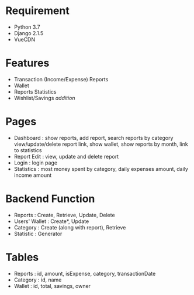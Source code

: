 # Requirement
- Python 3.7
- Django 2.1.5
- VueCDN

# Features
- Transaction (Income/Expense) Reports
- Wallet
- Reports Statistics
- Wishlist/Savings *addition*

# Pages
- Dashboard : show reports, add report, search reports by category
              view/update/delete report link, show wallet, show reports by month, link to statistics
- Report Edit : view, update and delete report
- Login : login page
- Statistics : most money spent by category, daily expenses amount, daily
              income amount

# Backend Function
- Reports : Create, Retrieve, Update, Delete
- Users' Wallet : Create*, Update
- Category : Create (along with report), Retrieve
- Statistic : Generator

# Tables
- Reports : id, amount, isExpense, category, transactionDate
- Category : id, name
- Wallet : id, total, savings, owner
